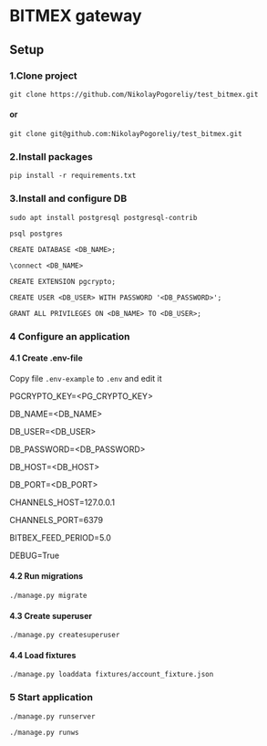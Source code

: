 # BITMEX gateway

## Setup

### 1.Clone project

`git clone https://github.com/NikolayPogoreliy/test_bitmex.git`

#### or

`git clone git@github.com:NikolayPogoreliy/test_bitmex.git`

### 2.Install packages

`pip install -r requirements.txt`

### 3.Install and configure DB

`sudo apt install postgresql postgresql-contrib`

`psql postgres`

`CREATE DATABASE <DB_NAME>;`

`\connect <DB_NAME>`

`CREATE EXTENSION pgcrypto;`

`CREATE USER <DB_USER> WITH PASSWORD '<DB_PASSWORD>';`

`GRANT ALL PRIVILEGES ON <DB_NAME> TO <DB_USER>;`

### 4 Configure an application

#### 4.1 Create .env-file

Copy file `.env-example` to `.env` and edit it

PGCRYPTO_KEY=<PG_CRYPTO_KEY>

DB_NAME=<DB_NAME>

DB_USER=<DB_USER>

DB_PASSWORD=<DB_PASSWORD>

DB_HOST=<DB_HOST>

DB_PORT=<DB_PORT>

CHANNELS_HOST=127.0.0.1

CHANNELS_PORT=6379

BITBEX_FEED_PERIOD=5.0

DEBUG=True

#### 4.2 Run migrations

`./manage.py migrate`

#### 4.3 Create superuser

`./manage.py createsuperuser`

#### 4.4 Load fixtures

`./manage.py loaddata fixtures/account_fixture.json`

### 5 Start application

`./manage.py runserver`

`./manage.py runws`
